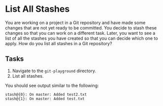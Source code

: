 # List All Stashes

You are working on a project in a Git repository and have made some changes that are not yet ready to be committed. You decide to stash these changes so that you can work on a different task. Later, you want to see a list of all the stashes you have created so that you can decide which one to apply. How do you list all stashes in a Git repository?

## Tasks

1. Navigate to the `git-playground` directory.
2. List all stashes.

You should see output similar to the following:

```
stash@{0}: On master: Added test2.txt
stash@{1}: On master: Added test.txt
```
